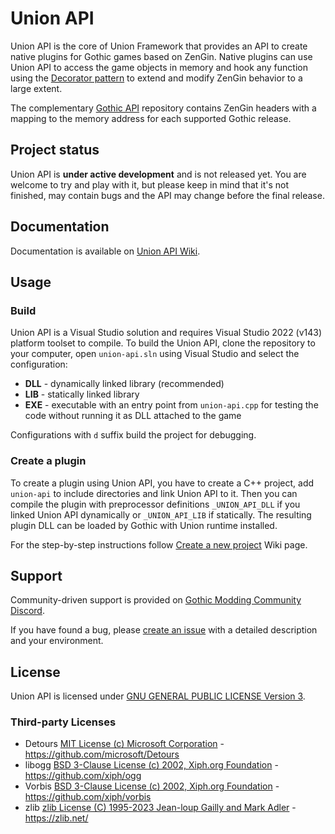 # Union API

Union API is the core of Union Framework that provides an API to create native plugins for Gothic games based on ZenGin. Native plugins can use Union API to access the game objects in memory and hook any function using the [Decorator pattern](https://refactoring.guru/design-patterns/decorator) to extend and modify ZenGin behavior to a large extent.

The complementary [Gothic API](https://gitlab.com/union-framework/gothic-api) repository contains ZenGin headers with a mapping to the memory address for each supported Gothic release.

## Project status

Union API is **under active development** and is not released yet. You are welcome to try and play with it, but please keep in mind that it's not finished, may contain bugs and the API may change before the final release. 

## Documentation

Documentation is available on [Union API Wiki](https://gitlab.com/union-framework/union-api/-/wikis/home).

## Usage

### Build

Union API is a Visual Studio solution and requires Visual Studio 2022 (v143) platform toolset to compile. To build the Union API, clone the repository to your computer, open `union-api.sln` using Visual Studio and select the configuration:

* **DLL** - dynamically linked library (recommended)
* **LIB** - statically linked library
* **EXE** - executable with an entry point from `union-api.cpp` for testing the code without running it as DLL attached to the game

Configurations with `d` suffix build the project for debugging.

### Create a plugin

To create a plugin using Union API, you have to create a C++ project, add `union-api` to include directories and link Union API to it. Then you can compile the plugin with preprocessor definitions `_UNION_API_DLL` if you linked Union API dynamically or `_UNION_API_LIB` if statically. The resulting plugin DLL can be loaded by Gothic with Union runtime installed.

For the step-by-step instructions follow [Create a new project](https://gitlab.com/union-framework/union-api/-/wikis/Create-a-new-project) Wiki page.

## Support

Community-driven support is provided on [Gothic Modding Community Discord](https://discord.gg/mCpS5b5SUY).

If you have found a bug, please [create an issue](https://gitlab.com/union-framework/union-api/-/issues) with a detailed description and your environment.

## License

Union API is licensed under [GNU GENERAL PUBLIC LICENSE Version 3](https://gitlab.com/union-framework/union-api/-/blob/main/LICENSE).

### Third-party Licenses

* Detours [MIT License (c) Microsoft Corporation](union-api/Libs/licenses/Detours_LICENSE) - https://github.com/microsoft/Detours
* libogg [BSD 3-Clause License (c) 2002, Xiph.org Foundation](union-api/Libs/licenses/libogg_LICENSE) - https://github.com/xiph/ogg
* Vorbis [BSD 3-Clause License (c) 2002, Xiph.org Foundation](union-api/Libs/licenses/Vorbis_LICENSE) - https://github.com/xiph/vorbis
* zlib [zlib License (C) 1995-2023 Jean-loup Gailly and Mark Adler](union-api/Libs/licenses/zlib_LICENSE) - https://zlib.net/
